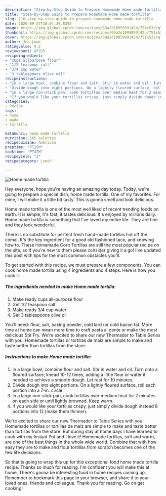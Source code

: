 ```yaml
---
description: "Step-by-Step Guide to Prepare Homemade Home made tortilla"
title: "Step-by-Step Guide to Prepare Homemade Home made tortilla"
slug: 216-step-by-step-guide-to-prepare-homemade-home-made-tortilla
date: 2020-09-27T10:04:39.839Z
image: https://img-global.cpcdn.com/recipes/69a2d1095899142b/751x532cq70/home-made-tortilla-recipe-main-photo.jpg
thumbnail: https://img-global.cpcdn.com/recipes/69a2d1095899142b/751x532cq70/home-made-tortilla-recipe-main-photo.jpg
cover: https://img-global.cpcdn.com/recipes/69a2d1095899142b/751x532cq70/home-made-tortilla-recipe-main-photo.jpg
author: Jon Lowe
ratingvalue: 4.6
reviewcount: 47925
recipeingredient:
- "cups allpurpose flour"
- "1/2 teaspoon salt"
- "3/4 cup water"
- "3 tablespoons olive oil"
recipeinstructions:
- "In a large bowl, combine flour and salt. Stir in water and oil. Turn onto a floured surface; knead 10-12 times, adding a little flour or water if needed to achieve a smooth dough. Let rest for 10 minutes."
- "Divide dough into eight portions. On a lightly floured surface, roll each portion into a 7-in. circle."
- "In a large non-stick pan, cook tortillas over medium heat for 2 minutes on each side or until lightly browned. Keep warm."
- "If you would like your tortillas crispy, just simply divide dough instead 8 portions into 12 (make them thinner)."
categories:
- Recipe
tags:
- home
- made
- tortilla

katakunci: home made tortilla 
nutrition: 165 calories
recipecuisine: American
preptime: "PT15M"
cooktime: "PT47M"
recipeyield: "3"
recipecategory: Lunch

---
```



![Home made tortilla](https://img-global.cpcdn.com/recipes/69a2d1095899142b/751x532cq70/home-made-tortilla-recipe-main-photo.jpg)

Hey everyone, hope you're having an amazing day today. Today, we're going to prepare a special dish, home made tortilla. One of my favorites. For mine, I will make it a little bit tasty. This is gonna smell and look delicious.

Home made tortilla is one of the most well liked of recent trending foods on earth. It is simple, it's fast, it tastes delicious. It's enjoyed by millions daily. Home made tortilla is something that I've loved my entire life. They are fine and they look wonderful.

There is no substitute for perfect fresh hand-made tortillas hot off the comal. It&#39;s the key ingredient for a good old fashioned taco, and knowing how to. These Homemade Corn Tortillas are still the most popular recipe on the site, so if you&#39;re new to them please consider giving it a go! I&#39;ve updated this post with tips for the most common obstacles you&#39;ll.


To get started with this recipe, we must prepare a few components. You can cook home made tortilla using 4 ingredients and 4 steps. Here is how you cook it.

<!--inarticleads1-->

##### The ingredients needed to make Home made tortilla:

1. Make ready cups all-purpose flour
1. Get 1/2 teaspoon salt
1. Make ready 3/4 cup water
1. Get 3 tablespoons olive oil


You&#39;ll need: flour, salt, baking powder, cold lard (or cold bacon fat. More time at home can mean more time to craft pasta al dente or make the most delicious Stir Fry. We&#39;re excited to share our new Thermador to Table Series with you. Homemade tortillas or tortillas de maíz are simple to make and taste better than tortillas from the store. 

<!--inarticleads2-->

##### Instructions to make Home made tortilla:

1. In a large bowl, combine flour and salt. Stir in water and oil. Turn onto a floured surface; knead 10-12 times, adding a little flour or water if needed to achieve a smooth dough. Let rest for 10 minutes.
1. Divide dough into eight portions. On a lightly floured surface, roll each portion into a 7-in. circle.
1. In a large non-stick pan, cook tortillas over medium heat for 2 minutes on each side or until lightly browned. Keep warm.
1. If you would like your tortillas crispy, just simply divide dough instead 8 portions into 12 (make them thinner).


We&#39;re excited to share our new Thermador to Table Series with you. Homemade tortillas or tortillas de maíz are simple to make and taste better than tortillas from the store. But during stay at home days I have learned to cook with my Instant Pot and I love it! Homemade tortillas, soft and warm, are one of the best things in the whole wide world. Combine that with how easy they are to make and flour tortillas from scratch becomes one of the few life decisions. 

So that is going to wrap this up for this exceptional food home made tortilla recipe. Thanks so much for reading. I'm confident you will make this at home. There's gonna be interesting food in home recipes coming up. Remember to bookmark this page in your browser, and share it to your loved ones, friends and colleague. Thank you for reading. Go on get cooking!
